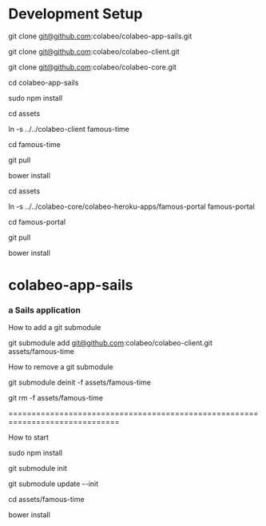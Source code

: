 # Development Setup
git clone git@github.com:colabeo/colabeo-app-sails.git

git clone git@github.com:colabeo/colabeo-client.git

git clone git@github.com:colabeo/colabeo-core.git

cd colabeo-app-sails

sudo npm install

cd assets

ln -s ../../colabeo-client famous-time

cd famous-time

git pull

bower install

cd assets

ln -s ../../colabeo-core/colabeo-heroku-apps/famous-portal famous-portal

cd famous-portal

git pull

bower install


# colabeo-app-sails
### a Sails application

How to add a git submodule

git submodule add git@github.com:colabeo/colabeo-client.git assets/famous-time

How to remove a git submodule

git submodule deinit -f assets/famous-time

git rm -f assets/famous-time

==============================================================================

How to start

sudo npm install

git submodule init

git submodule update --init

cd assets/famous-time

bower install


